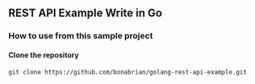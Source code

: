 ## REST API Example Write in Go

### How to use from this sample project

#### Clone the repository
```
git clone https://github.com/bonabrian/golang-rest-api-example.git
```